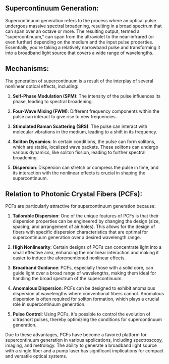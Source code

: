 ## **Supercontinuum Generation**:

Supercontinuum generation refers to the process where an optical pulse undergoes massive spectral broadening, resulting in a broad spectrum that can span over an octave or more. The resulting output, termed a "supercontinuum," can span from the ultraviolet to the near-infrared (or even further) depending on the medium and the input pulse properties. Essentially, you're taking a relatively narrowband pulse and transforming it into a broadband light source that covers a wide range of wavelengths.

## **Mechanisms**:

The generation of supercontinuum is a result of the interplay of several nonlinear optical effects, including:

1. **Self-Phase Modulation (SPM)**: The intensity of the pulse influences its phase, leading to spectral broadening.
 
2. **Four-Wave Mixing (FWM)**: Different frequency components within the pulse can interact to give rise to new frequencies.

3. **Stimulated Raman Scattering (SRS)**: The pulse can interact with molecular vibrations in the medium, leading to a shift in its frequency.

4. **Soliton Dynamics**: In certain conditions, the pulse can form solitons, which are stable, localized wave packets. These solitons can undergo various dynamics, like soliton fission, leading to further spectral broadening.

5. **Dispersion**: Dispersion can stretch or compress the pulse in time, and its interaction with the nonlinear effects is crucial in shaping the supercontinuum.

## **Relation to Photonic Crystal Fibers (PCFs)**:

PCFs are particularly attractive for supercontinuum generation because:

1. **Tailorable Dispersion**: One of the unique features of PCFs is that their dispersion properties can be engineered by changing the design (size, spacing, and arrangement of air holes). This allows for the design of fibers with specific dispersion characteristics that are optimal for supercontinuum generation over a desired wavelength range.

2. **High Nonlinearity**: Certain designs of PCFs can concentrate light into a small effective area, enhancing the nonlinear interaction and making it easier to induce the aforementioned nonlinear effects.

3. **Broadband Guidance**: PCFs, especially those with a solid core, can guide light over a broad range of wavelengths, making them ideal for handling the broad spectrum of the supercontinuum.

4. **Anomalous Dispersion**: PCFs can be designed to exhibit anomalous dispersion at wavelengths where conventional fibers cannot. Anomalous dispersion is often required for soliton formation, which plays a crucial role in supercontinuum generation.

5. **Pulse Control**: Using PCFs, it's possible to control the evolution of ultrashort pulses, thereby optimizing the conditions for supercontinuum generation.

Due to these advantages, PCFs have become a favored platform for supercontinuum generation in various applications, including spectroscopy, imaging, and metrology. The ability to generate a broadband light source with a single fiber and a pump laser has significant implications for compact and versatile optical systems.